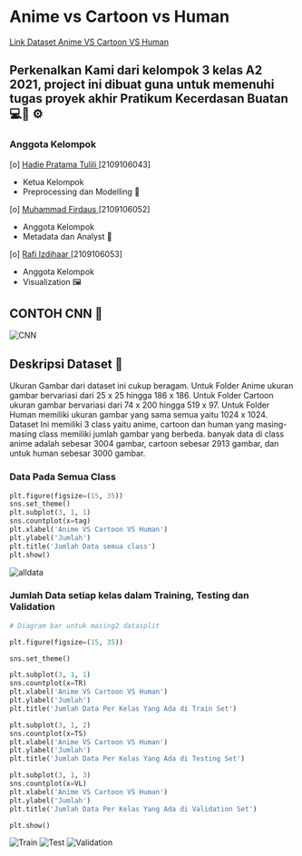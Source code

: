 # Anime vs Cartoon vs Human
<a href="https://www.kaggle.com/datasets/hadiepratamatulili/anime-vs-cartoon-vs-human"> Link Dataset Anime VS Cartoon VS Human</a>

## Perkenalkan Kami dari kelompok 3 kelas A2 2021, project ini dibuat guna untuk memenuhi tugas proyek akhir Pratikum Kecerdasan Buatan :computer::robot:	:gear:

### Anggota Kelompok

[o] <a href="https://github.com/Hadieee" target="_blank"> Hadie Pratama Tulili </a> [2109106043]

* Ketua Kelompok
* Preprocessing dan Modelling :microscope:

[o] <a href="https://github.com/Firdaus1223" target="_blank"> Muhammad Firdaus </a> [2109106052]

* Anggota Kelompok
* Metadata dan Analyst :memo:

[o] <a href="https://github.com/rafiizdhr" target="_blank"> Rafi Izdihaar </a> [2109106053]

* Anggota Kelompok
* Visualization :framed_picture:

## CONTOH CNN :link:
![CNN](https://user-images.githubusercontent.com/92103598/205533611-c5808f12-4762-4537-b138-bd590506b542.gif)

## Deskripsi Dataset :mag_right:
  Ukuran Gambar dari dataset ini cukup beragam. Untuk Folder Anime ukuran gambar bervariasi dari 25 x 25 hingga 186 x 186. Untuk Folder Cartoon ukuran gambar bervariasi dari 74 x 200 hingga 519 x 97. Untuk Folder Human memiliki ukuran gambar yang sama semua yaitu 1024 x 1024. Dataset Ini memiliki 3 class yaitu anime, cartoon dan human yang masing-masing class memiliki jumlah gambar yang berbeda. banyak data di class anime adalah sebesar 3004 gambar, cartoon sebesar 2913 gambar, dan untuk human sebesar 3000 gambar.
 
### Data Pada Semua Class
```python
plt.figure(figsize=(15, 35))
sns.set_theme()
plt.subplot(3, 1, 1)
sns.countplot(x=tag)
plt.xlabel('Anime VS Cartoon VS Human')
plt.ylabel('Jumlah')
plt.title('Jumlah Data semua class')
plt.show()
```
![alldata](https://user-images.githubusercontent.com/92103598/205793979-20758163-9e5e-44fd-9eae-dd20632d997c.jpg)

### Jumlah Data setiap kelas dalam **Training**, **Testing** dan **Validation**
```python
# Diagram bar untuk masing2 datasplit

plt.figure(figsize=(15, 35))

sns.set_theme()

plt.subplot(3, 1, 1)
sns.countplot(x=TR)
plt.xlabel('Anime VS Cartoon VS Human')
plt.ylabel('Jumlah')
plt.title('Jumlah Data Per Kelas Yang Ada di Train Set')

plt.subplot(3, 1, 2)
sns.countplot(x=TS)
plt.xlabel('Anime VS Cartoon VS Human')
plt.ylabel('Jumlah')
plt.title('Jumlah Data Per Kelas Yang Ada di Testing Set')

plt.subplot(3, 1, 3)
sns.countplot(x=VL)
plt.xlabel('Anime VS Cartoon VS Human')
plt.ylabel('Jumlah')
plt.title('Jumlah Data Per Kelas Yang Ada di Validation Set')

plt.show()
```
![Train](https://user-images.githubusercontent.com/92103598/205794979-8e0e4cbe-2e9c-447a-8cab-9152fa6014ac.jpg)
![Test](https://user-images.githubusercontent.com/92103598/205795029-61a81a1b-25fc-4ed4-ab3c-998858a0a160.jpg)
![Validation](https://user-images.githubusercontent.com/92103598/205795058-8cd01de2-01a3-4a59-b589-b8b58e2631b4.jpg)



